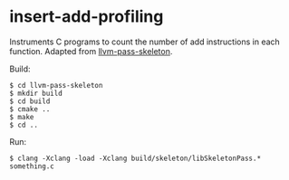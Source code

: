 # insert-add-profiling

Instruments C programs to count the number of add instructions in each function. Adapted
from [llvm-pass-skeleton][skeleton].

Build:

    $ cd llvm-pass-skeleton
    $ mkdir build
    $ cd build
    $ cmake ..
    $ make
    $ cd ..

Run:

    $ clang -Xclang -load -Xclang build/skeleton/libSkeletonPass.* something.c

[skeleton]: https://github.com/sampsyo/llvm-pass-skeleton
